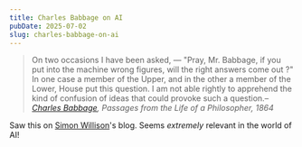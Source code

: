 ```yaml
---
title: Charles Babbage on AI
pubDate: 2025-07-02
slug: charles-babbage-on-ai
---
```


> On two occasions I have been asked, — "Pray, Mr. Babbage, if you put into the machine wrong figures, will the right answers come out ?" In one case a member of the Upper, and in the other a member of the Lower, House put this question. I am not able rightly to apprehend the kind of confusion of ideas that could provoke such a question.– _[Charles Babbage](https://archive.org/details/passagesfromlife03char/page/67/mode/1up), Passages from the Life of a Philosopher, 1864_

Saw this on [Simon Willison](https://simonwillison.net/2025/Jul/2/charles-babbage/)'s blog. Seems _extremely_ relevant in the world of AI!
